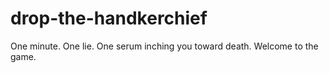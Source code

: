 # drop-the-handkerchief
One minute. One lie. One serum inching you toward death. Welcome to the game.
